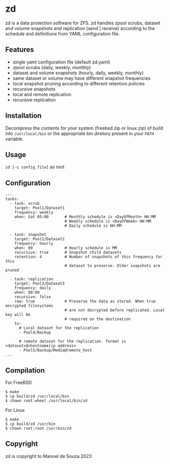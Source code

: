 # zd
zd is a data protection software for ZFS. zd handles zpool scrubs, dataset and volume snapshots and replication (send | receive) according to the schedule and definitions from YAML configuration file.


## Features
- single yaml configuration file (default zd.yaml)
- zpool scrubs (daily, weekly, monthly)
- dataset and volume snapshots (hourly, daily, weekly, monthly)
- same dataset or volume may have different snapshot frequencies
- local snapshot pruning according to different retention policies
- recursive snapshots
- local and remote replication
- recursive replication


## Installation
Decompress the contents for your system (freebsd.zip or linux.zip) of build into `/usr/local/bin` or the appropriate bin diretory present in your `PATH` variable.


## Usage
`zd [-c config_file]` as root


## Configuration

```
---
tasks:
  - task: scrub
    target: Pool1/Dataset1
    frequency: weekly
    when: Sat 05:00       # Monthly schedule is <DayOfMonth> HH:MM
                          # Weekly schedule is <DayOfWeek> HH:MM
                          # Daily schedule is HH:MM

  - task: snapshot
    target: Pool2/Dataset2
    frequency: hourly
    when: 00              # Hourly schedule is MM
    recursive: true       # Snapshot child datasets
    retention: 4          # Number of snapshots of this frequency for this 
                          # dataset to preserve. Older snapshots are pruned

  - task: replication
    target: Pool3/Dataset3
    frequency: daily
    when: 00:00
    recursive: false
    raw: true             # Preserve the data as stored. When true encrypted filesystems 
                          # are not decrypted before replicated. Local key will be
                          # required on the destination 
    to: 
      # Local dataset for the replication
      - Pool4/Backup

      # remote dataset for the replication. format is <dataset>@<hostname|ip address>
      - Pool5/Backup/Media@remote_host
...
```


## Compilation

For FreeBSD
```
$ make
$ cp build/zd /usr/local/bin
$ chown root:wheel /usr/local/bin/zd
```

For Linux
```
$ make
$ cp build/zd /usr/bin
$ chown root:root /usr/bin/zd
```


## Copyright

zd is copyright to Manoel de Souza 2023


